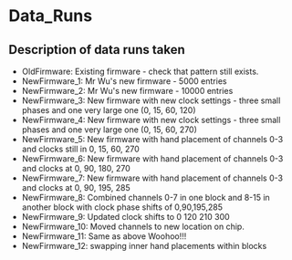 # Data_Runs

## Description of data runs taken

 * OldFirmware: Existing firmware - check that pattern still exists.
 * NewFirmware_1: Mr Wu's new firmware - 5000 entries
 * NewFirmware_2: Mr Wu's new firmware - 10000 entries
 * NewFirmware_3: New firmware with new clock settings - three small phases and one very large one (0, 15, 60, 120)
 * NewFirmware_4: New firmware with new clock settings - three small phases and one very large one (0, 15, 60, 270)
 * NewFirmware_5: New firmware with hand placement of channels 0-3 and clocks still in 0, 15, 60, 270
 * NewFirmware_6: New firmware with hand placement of channels 0-3 and clocks at 0, 90, 180, 270
 * NewFirmware_7: New firmware with hand placement of channels 0-3 and clocks at 0, 90, 195, 285
 * NewFirmware_8: Combined channels 0-7 in one block and 8-15 in another block with clock phase shifts of 0,90,195,285
 * NewFirmware_9: Updated clock shifts to 0 120 210 300
 * NewFirmware_10: Moved channels to new location on chip.
 * NewFirmware_11: Same as above Woohoo!!!
 * NewFirmware_12: swapping inner hand placements within blocks
